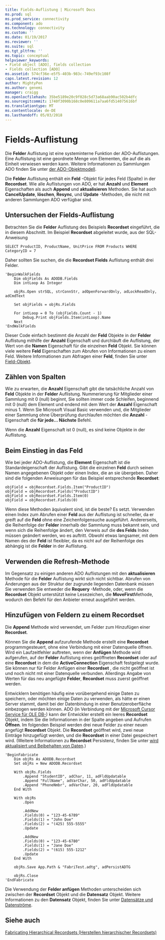 ```yaml
---
title: Fields-Auflistung | Microsoft Docs
ms.prod: sql
ms.prod_service: connectivity
ms.component: ado
ms.technology: connectivity
ms.custom: ''
ms.date: 01/19/2017
ms.reviewer: ''
ms.suite: sql
ms.tgt_pltfrm: ''
ms.topic: conceptual
helpviewer_keywords:
- Field object [ADO], fields collection
- Fields collection [ADO]
ms.assetid: 574cf36e-e5f5-403b-983c-749ef93c108f
caps.latest.revision: 12
author: MightyPen
ms.author: genemi
manager: craigg
ms.openlocfilehash: 35be5189e20c9f028c5d73a68aab90ac502b4dfc
ms.sourcegitcommit: 1740f3090b168c0e809611a7aa6fd514075616bf
ms.translationtype: MT
ms.contentlocale: de-DE
ms.lasthandoff: 05/03/2018
---
```

# <a name="the-fields-collection"></a>Fields-Auflistung
Die **Felder** Auflistung ist eine systeminterne Funktion der ADO-Auflistungen. Eine Auflistung ist eine geordnete Menge von Elementen, die auf die als Einheit verwiesen werden kann. Weitere Informationen zu Sammlungen ADO finden Sie unter [der ADO-Objektmodell](../../../ado/guide/data/ado-objects-and-collections.md).  
  
 Die **Felder** Auflistung enthält ein **Feld** -Objekt für jedes Feld (Spalte) in der **Recordset**. Wie alle Auflistungen von ADO, er hat **Anzahl** und **Element** Eigenschaften als auch **Append** und **aktualisieren** Methoden. Sie hat auch **CancelUpdate**, **löschen**, **Resync**, und **Update** -Methoden, die nicht mit anderen Sammlungen ADO verfügbar sind.  
  
## <a name="examining-the-fields-collection"></a>Untersuchen der Fields-Auflistung  
 Betrachten Sie die **Felder** Auflistung des Beispiels **Recordset** eingeführt, die in diesem Abschnitt. Im Beispiel **Recordset** abgeleitet wurde, aus der SQL-Anweisung  
  
```  
SELECT ProductID, ProductName, UnitPrice FROM Products WHERE CategoryID = 7  
```  
  
 Daher sollten Sie suchen, die die **Recordset Fields** Auflistung enthält drei Felder.  
  
```  
'BeginWalkFields  
    Dim objFields As ADODB.Fields  
    Dim intLoop As Integer  
  
    objRs.Open strSQL, strConnStr, adOpenForwardOnly, adLockReadOnly, adCmdText  
  
    Set objFields = objRs.Fields  
  
    For intLoop = 0 To (objFields.Count - 1)  
        Debug.Print objFields.Item(intLoop).Name  
    Next  
'EndWalkFields  
```  
  
 Dieser Code einfach bestimmt die Anzahl der **Feld** Objekte in der **Felder** Auflistung mithilfe der **Anzahl** Eigenschaft und durchläuft die Auflistung, der Wert von die **Namen** Eigenschaft für die einzelnen **Feld** Objekt. Sie können viele weitere **Feld** Eigenschaften zum Abrufen von Informationen zu einem Feld. Weitere Informationen zum Abfragen einer **Feld**, finden Sie unter [Field-Objekt](../../../ado/guide/data/the-field-object.md).  
  
## <a name="counting-columns"></a>Zählen von Spalten  
 Wie zu erwarten, die **Anzahl** Eigenschaft gibt die tatsächliche Anzahl von **Feld** Objekte in der **Felder** Auflistung. Nummerierung für Mitglieder einer Sammlung mit 0 (null) beginnt, Sie sollten immer code Schleifen, beginnend mit 0 (null) dem Element und endend mit dem Wert der **Anzahl** Eigenschaft minus 1. Wenn Sie Microsoft Visual Basic verwenden und, die Mitglieder einer Sammlung ohne Überprüfung durchlaufen möchten die **Anzahl** -Eigenschaft die **für jede... Nächste** Befehl.  
  
 Wenn die **Anzahl** Eigenschaft ist 0 (null), es sind keine Objekte in der Auflistung.  
  
## <a name="getting-to-the-field"></a>Beim Einstieg in das Feld  
 Wie bei jeder ADO-Auflistung, die **Element** Eigenschaft ist die Standardeigenschaft der Auflistung. Gibt die einzelnen **Feld** durch seinen Namen angegebenen Objekt oder einen Index, die an sie übergeben. Daher sind die folgenden Anweisungen für das Beispiel entsprechende **Recordset**:  
  
```  
objField = objRecordset.Fields.Item("ProductID")  
objField = objRecordset.Fields("ProductID")  
objField = objRecordset.Fields.Item(0)  
objField = objRecordset.Fields(0)  
```  
  
 Wenn diese Methoden äquivalent sind, ist die beste? Es setzt. Verwenden einen Index zum Abrufen einer **Feld** aus der Auflistung ist schneller, da er greift auf die **Feld** ohne eine Zeichenfolgensuche ausgeführt. Andererseits, die Reihenfolge der **Felder** innerhalb der Sammlung muss bekannt sein, und wenn sich die Reihenfolge ändert, den Verweis auf die **des Felds** Index müssen geändert werden, wo es auftritt. Obwohl etwas langsamer, mit dem Namen des der **Feld** ist flexibler, da es nicht auf der Reihenfolge des abhängig ist die **Felder** in der Auflistung.  
  
## <a name="using-the-refresh-method"></a>Verwenden die Refresh-Methode  
 Im Gegensatz zu einigen anderen ADO Auflistungen mit den **aktualisieren** Methode für die **Felder** Auflistung wirkt sich nicht sichtbar. Abrufen von Änderungen aus der Struktur der zugrunde liegenden Datenbank müssen Sie verwenden Sie entweder die **Requery** -Methode, oder, wenn die **Recordset** Objekt unterstützt keine Lesezeichen, die **MoveFirst**Methode, wodurch den Befehl für den Anbieter erneut ausgeführt werden.  
  
## <a name="adding-fields-to-a-recordset"></a>Hinzufügen von Feldern zu einem Recordset  
 Die **Append** Methode wird verwendet, um Felder zum Hinzufügen einer **Recordset**.  
  
 Können Sie die **Append** aufzurufende Methode erstellt eine **Recordset** programmgesteuert, ohne eine Verbindung mit einer Datenquelle öffnen. Wird ein Laufzeitfehler auftreten, wenn der **Anfügen** Methode wird aufgerufen, auf der **Felder** Auflistung eines geöffneten **Recordset** oder auf eine **Recordset** in dem die **ActiveConnection** Eigenschaft festgelegt wurde. Sie können nur für Felder Anfügen einer **Recordset** , die nicht geöffnet ist und noch nicht mit einer Datenquelle verbunden. Allerdings Angabe von Werten für das neu angefügte **Felder**, **Recordset** muss zuerst geöffnet werden.  
  
 Entwicklern benötigen häufig eine vorübergehend einige Daten zu speichern, oder möchten einige Daten zu verwenden, als hätte er einen Server stammt, damit bei der Datenbindung in einer Benutzeroberfläche einbezogen werden können. ADO (in Verbindung mit der [Microsoft Cursor Service für OLE DB-](../../../ado/guide/appendixes/microsoft-cursor-service-for-ole-db-ado-service-component.md)) kann der Entwickler erstellt ein leeres **Recordset** Objekt, indem Sie die Informationen in der Spalte angeben und Aufrufen **Öffnen**. Im folgenden Beispiel werden drei neue Felder zu einer neuen angefügt **Recordset** Objekt. Die **Recordset** geöffnet wird, zwei neue Einträge hinzugefügt werden, und die **Recordset** in einer Datei gespeichert wird. (Weitere Informationen zu **Recordset** Persistenz, finden Sie unter [wird aktualisiert und Beibehalten von Daten](../../../ado/guide/data/updating-and-persisting-data.md).)  
  
```  
'BeginFabricate  
    Dim objRs As ADODB.Recordset  
    Set objRs = New ADODB.Recordset  
  
    With objRs.Fields  
        .Append "StudentID", adChar, 11, adFldUpdatable  
        .Append "FullName", adVarChar, 50, adFldUpdatable  
        .Append "PhoneNmbr", adVarChar, 20, adFldUpdatable  
    End With  
  
    With objRs  
        .Open  
  
        .AddNew  
        .Fields(0) = "123-45-6789"  
        .Fields(1) = "John Doe"  
        .Fields(2) = "(425) 555-5555"  
        .Update  
  
        .AddNew  
        .Fields(0) = "123-45-6780"  
        .Fields(1) = "Jane Doe"  
        .Fields(2) = "(615) 555-1212"  
        .Update  
    End With  
  
    objRs.Save App.Path & "FabriTest.adtg", adPersistADTG  
  
    objRs.Close  
'EndFabricate  
```  
  
 Die Verwendung der **Felder anfügen** Methoden unterscheiden sich zwischen der **Recordset** Objekt und die **Datensatz** Objekt. Weitere Informationen zu den **Datensatz** Objekt, finden Sie unter [Datensätze und Datenströme](../../../ado/guide/data/records-and-streams.md).  
  
## <a name="see-also"></a>Siehe auch  
 [Fabricating Hierarchical Recordsets (Herstellen hierarchischer Recordsets)](../../../ado/guide/data/fabricating-hierarchical-recordsets.md)
